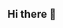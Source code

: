 ## Hi there 👋

<!--
**OptimistiCompound/OptimistiCompound** is a ✨ _special_ ✨ repository because its `README.md` (this file) appears on your GitHub profile.

Here are some ideas to get you started:

- 🔭 I’m currently working on UC Berkeley summer session C program!
- 🌱 I’m currently learning UCB CS161 Computer Security!
- 💬 Ask me about anything about my repositories!
- 📫 How to reach me: 12310224@mail.sustech.edu.cn
- ⚡ Fun fact: I recently learnt how to make spaghetti(I try to cook meal for myself).
-->
